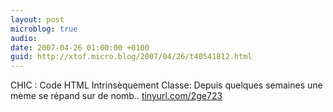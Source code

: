 ```yaml
---
layout: post
microblog: true
audio: 
date: 2007-04-26 01:00:00 +0100
guid: http://xtof.micro.blog/2007/04/26/t40541812.html
---
```

CHIC : Code HTML Intrinsèquement Classe: Depuis quelques semaines une  mème se répand sur de nomb.. [tinyurl.com/2ge723](http://tinyurl.com/2ge723)
